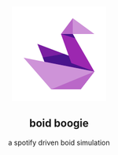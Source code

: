 <p align="center">
  <img src="https://raw.githubusercontent.com/andyruwruw/boid-boogie/master/src/assets/logo.svg">
</p>

<h2 align="center">
  boid boogie
</h2>

<p align="center">
  a spotify driven boid simulation
</p>